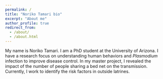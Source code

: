 ```yaml
---
permalink: /
title: "Noriko Tamari bio"
excerpt: "About me"
author_profile: true
redirect_from: 
  - /about/
  - /about.html
---
```


My name is Noriko Tamari. I am a PhD student at the University of Arizona. I have a research focus on understanding human behaviors and <i>Plasmodium</i> infection to improve disease control. In my master project, I revealed the impact of the number of people sharing a bed net on the transmission. Currently, I work to identify the risk factors in outside latrines.
